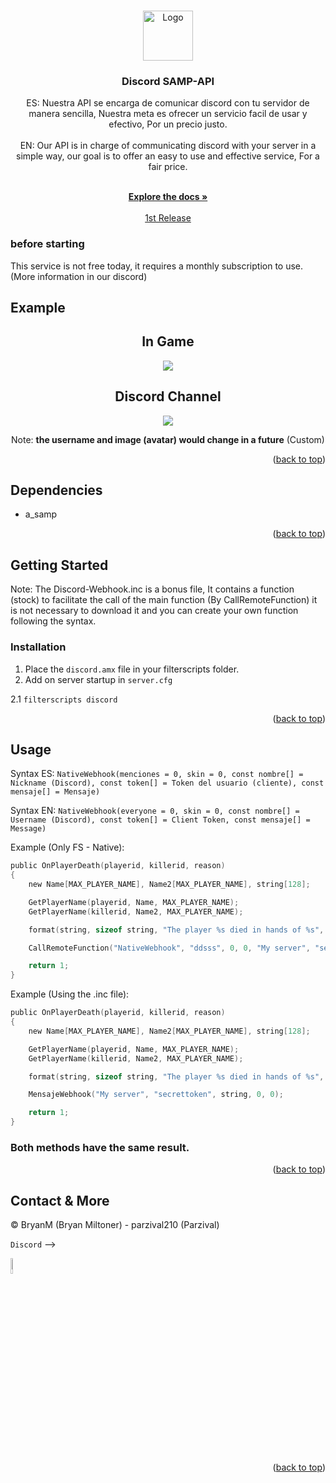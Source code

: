 <a name="readme-top"></a>

<!-- PROJECT LOGO -->

<br />

<div align="center">
  <a href="https://github.com/BN-M/Discord-SAMP-API">
    <img src="https://icon-library.com/images/pawn-icon/pawn-icon-12.jpg" alt="Logo" width="80" height="80">
  </a>

<h3 align="center">Discord  SAMP-API</h3>

  <p align="center">
    ES: 
    Nuestra API se encarga de comunicar discord con tu servidor de manera sencilla, Nuestra meta es ofrecer un servicio facil de usar y efectivo, Por un precio justo.
    <br />
    <br />
    EN: 
    Our API is in charge of communicating discord with your server in a simple way, our goal is to offer an easy to use and effective service, For a fair price.
    </p>
    <br />
    <a href="https://github.com/BN-M/Discord-SAMP-API"><strong>Explore the docs »</strong></a>
    <br />
    <br />
    <a href="https://github.com/BN-M/Discord-SAMP-API/releases">1st Release</a>
</div>


### before starting

This service is not free today, it requires a monthly subscription to use. (More information in our discord)


## Example
<div align="center">
  <h2>In Game</h2>
  
  <img src="https://cdn.discordapp.com/attachments/754887805200760882/1036741507375448184/sa-mp-087.png"></img>
   
  <h2>Discord Channel</h2>
  <img src="https://cdn.discordapp.com/attachments/754887805200760882/1036740893585191014/unknown.png"></img>
  
  <p>Note: <strong>the username and image (avatar) would change in a future</strong> (Custom)</p>

</div>


<p align="right">(<a href="#readme-top">back to top</a>)</p>



## Dependencies

* a_samp

<p align="right">(<a href="#readme-top">back to top</a>)</p>


## Getting Started

Note: The Discord-Webhook.inc is a bonus file, It contains a function (stock) to facilitate the call of the main function (By CallRemoteFunction) it is not necessary to download it and you can create your own function following the syntax.

### Installation

1. Place the `discord.amx` file in your filterscripts folder.
2. Add on server startup in `server.cfg`

2.1 ```filterscripts discord```

<p align="right">(<a href="#readme-top">back to top</a>)</p>



<!-- USAGE EXAMPLES -->
## Usage

Syntax ES: ``NativeWebhook(menciones = 0, skin = 0, const nombre[] = Nickname (Discord), const token[] = Token del usuario (cliente), const mensaje[] = Mensaje)``

Syntax EN: ``NativeWebhook(everyone = 0, skin = 0, const nombre[] = Username (Discord), const token[] = Client Token, const mensaje[] = Message)``

Example (Only FS - Native):
```c
public OnPlayerDeath(playerid, killerid, reason)
{
    new Name[MAX_PLAYER_NAME], Name2[MAX_PLAYER_NAME], string[128];

    GetPlayerName(playerid, Name, MAX_PLAYER_NAME);
    GetPlayerName(killerid, Name2, MAX_PLAYER_NAME);

    format(string, sizeof string, "The player %s died in hands of %s", Name, Name2);

    CallRemoteFunction("NativeWebhook", "ddsss", 0, 0, "My server", "secrettoken", string);

    return 1;
}
```

Example (Using the .inc file):
```c
public OnPlayerDeath(playerid, killerid, reason)
{
    new Name[MAX_PLAYER_NAME], Name2[MAX_PLAYER_NAME], string[128];

    GetPlayerName(playerid, Name, MAX_PLAYER_NAME);
    GetPlayerName(killerid, Name2, MAX_PLAYER_NAME);

    format(string, sizeof string, "The player %s died in hands of %s", Name, Name2);

    MensajeWebhook("My server", "secrettoken", string, 0, 0);

    return 1;
}
```


<h3>Both methods have the same result.</h3>

<p align="right">(<a href="#readme-top">back to top</a>)</p>



## Contact & More

© BryanM (Bryan Miltoner) - parzival210 (Parzival)

`Discord` -->

<a href="https://discord.gg/yRSs48FewF" target="_blank">
  <img src="https://assets-global.website-files.com/6257adef93867e50d84d30e2/625e5fcef7ab80b8c1fe559e_Discord-Logo-Color.png" width=8%></img>
</a>

<p align="right">(<a href="#readme-top">back to top</a>)</p>
